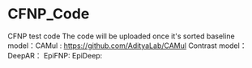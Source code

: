 # CFNP_Code
CFNP test code
The code will be uploaded once it's sorted
baseline model：CAMul : https://github.com/AdityaLab/CAMul
Contrast model：
DeepAR：
EpiFNP:
EpiDeep:

